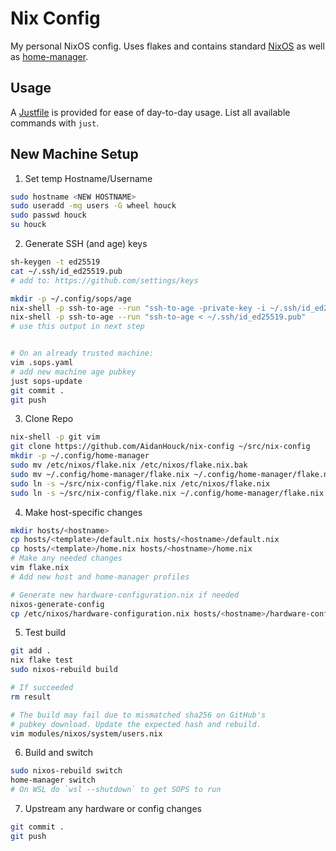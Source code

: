 # Nix Config

My personal NixOS config. Uses flakes and contains standard [NixOS](https://nixos.org/ "NixOS Website") as well as [home-manager](https://github.com/nix-community/home-manager "NixOS Home-Manager GitHub Repo").

## Usage

A [Justfile](https://github.com/casey/just) is provided for ease of day-to-day usage. List all available commands with `just`.

## New Machine Setup

1. Set temp Hostname/Username
```bash
sudo hostname <NEW HOSTNAME>
sudo useradd -mg users -G wheel houck
sudo passwd houck
su houck
```

2. Generate SSH (and age) keys
```bash
sh-keygen -t ed25519
cat ~/.ssh/id_ed25519.pub
# add to: https://github.com/settings/keys

mkdir -p ~/.config/sops/age
nix-shell -p ssh-to-age --run "ssh-to-age -private-key -i ~/.ssh/id_ed25519 > ~/.config/sops/age/keys.txt"
nix-shell -p ssh-to-age --run "ssh-to-age < ~/.ssh/id_ed25519.pub"
# use this output in next step


# On an already trusted machine:
vim .sops.yaml
# add new machine age pubkey
just sops-update
git commit .
git push
```

3. Clone Repo
```bash
nix-shell -p git vim
git clone https://github.com/AidanHouck/nix-config ~/src/nix-config
mkdir -p ~/.config/home-manager
sudo mv /etc/nixos/flake.nix /etc/nixos/flake.nix.bak
sudo mv ~/.config/home-manager/flake.nix ~/.config/home-manager/flake.nix.bak
sudo ln -s ~/src/nix-config/flake.nix /etc/nixos/flake.nix
sudo ln -s ~/src/nix-config/flake.nix ~/.config/home-manager/flake.nix
```

4. Make host-specific changes
```bash
mkdir hosts/<hostname>
cp hosts/<template>/default.nix hosts/<hostname>/default.nix
cp hosts/<template>/home.nix hosts/<hostname>/home.nix
# Make any needed changes
vim flake.nix
# Add new host and home-manager profiles

# Generate new hardware-configuration.nix if needed
nixos-generate-config
cp /etc/nixos/hardware-configuration.nix hosts/<hostname>/hardware-configuration.nix
```

5. Test build
```bash
git add .
nix flake test
sudo nixos-rebuild build

# If succeeded
rm result

# The build may fail due to mismatched sha256 on GitHub's
# pubkey download. Update the expected hash and rebuild.
vim modules/nixos/system/users.nix
```

6. Build and switch
```bash
sudo nixos-rebuild switch
home-manager switch
# On WSL do `wsl --shutdown` to get SOPS to run
```

7. Upstream any hardware or config changes
```bash
git commit .
git push
```


